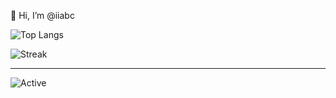 👋 Hi, I’m @iiabc

![Top Langs](https://github-readme-stats.vercel.app/api/top-langs/?username=iiabc&layout=pie)

![Streak](https://streak-stats.demolab.com/?user=iiabc)

---

![Active](https://github-readme-activity-graph.vercel.app/graph?username=iiabc&theme=react)
